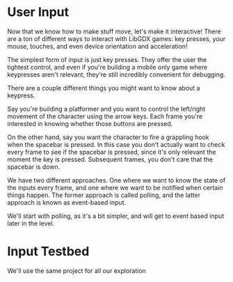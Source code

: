 # User Input

Now that we know how to make stuff move, let's make it interactive! There are a ton of different ways to interact with LibGDX games: key presses, your mouse, touches, and even device orientation and acceleration!

The simplest form of input is just key presses. They offer the user the tightest control, and even if you're building a mobile only game where keypresses aren't relevant, they're still incredibly  convenient for debugging.

There are a couple different things you might want to know about a keypress.


Say you're building a platformer and you want to control the left/right movement of the character using the arrow keys. Each frame you're interested in knowing whether those buttons are pressed.

On the other hand, say you want the character to fire a grappling hook when the spacebar is pressed. In this case you don't actually want to check every frame to see if the spacebar is pressed, since it's only relevant the moment the key is pressed. Subsequent frames, you don't care that the spacebar is down. 

We have two different approaches. One where we want to know the state of the inputs every frame, and one where we want to be notified when certain things happen. The former approach is called polling, and the latter approach is known as event-based input.

We'll start with polling, as it's a bit simpler, and will get to event based input later in the level.

# Input Testbed

We'll use the same project for all our exploration 
